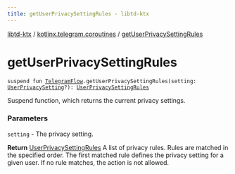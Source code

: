 ```yaml
---
title: getUserPrivacySettingRules - libtd-ktx
---
```


[libtd-ktx](../index.html) / [kotlinx.telegram.coroutines](index.html) / [getUserPrivacySettingRules](./get-user-privacy-setting-rules.html)

# getUserPrivacySettingRules

`suspend fun `[`TelegramFlow`](../kotlinx.telegram.core/-telegram-flow/index.html)`.getUserPrivacySettingRules(setting: `[`UserPrivacySetting`](https://tdlibx.github.io/td/docs/org/drinkless/td/libcore/telegram/TdApi/UserPrivacySetting.html)`?): `[`UserPrivacySettingRules`](https://tdlibx.github.io/td/docs/org/drinkless/td/libcore/telegram/TdApi/UserPrivacySettingRules.html)

Suspend function, which returns the current privacy settings.

### Parameters

`setting` - The privacy setting.

**Return**
[UserPrivacySettingRules](https://tdlibx.github.io/td/docs/org/drinkless/td/libcore/telegram/TdApi/UserPrivacySettingRules.html) A list of privacy rules. Rules are matched in the specified
order. The first matched rule defines the privacy setting for a given user. If no rule matches, the
action is not allowed.

